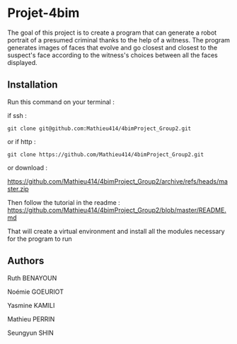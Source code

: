 # Projet-4bim

The goal of this project is to create a program that can generate a robot portrait of a presumed criminal thanks to the help of a witness. The program generates images of faces that evolve and go closest and closest to the suspect's face according to the witness's choices between all the faces displayed.



## Installation

Run this command on your terminal :

if ssh : 
```
git clone git@github.com:Mathieu414/4bimProject_Group2.git
```
or if http :
```
git clone https://github.com/Mathieu414/4bimProject_Group2.git
```
or download :

https://github.com/Mathieu414/4bimProject_Group2/archive/refs/heads/master.zip

Then follow the tutorial in the readme : 
https://github.com/Mathieu414/4bimProject_Group2/blob/master/README.md

That will create a virtual environment and install all the modules necessary for the program to run



## Authors

Ruth BENAYOUN

Noémie GOEURIOT

Yasmine KAMILI

Mathieu PERRIN

Seungyun SHIN
